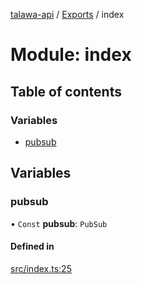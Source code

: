 [talawa-api](../README.md) / [Exports](../modules.md) / index

# Module: index

## Table of contents

### Variables

- [pubsub](index.md#pubsub)

## Variables

### pubsub

• `Const` **pubsub**: `PubSub`

#### Defined in

[src/index.ts:25](https://github.com/PalisadoesFoundation/talawa-api/blob/6295a23/src/index.ts#L25)
